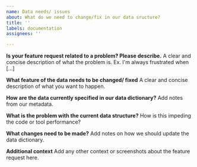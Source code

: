 ```yaml
---
name: Data needs/ issues
about: What do we need to change/fix in our data sructure?
title: ''
labels: documentation
assignees: ''

---
```


**Is your feature request related to a problem? Please describe.**
A clear and concise description of what the problem is. Ex. I'm always frustrated when [...]

**What feature of the data needs to be changed/ fixed**
A clear and concise description of what you want to happen.

**How are the data currently specified in our data dictionary?**
Add notes from our metadata.

**What is the problem with the current data structure?**
How is this impeding the code or tool performance?

**What changes need to be made?**
Add notes on how we should update the data dictionary.

**Additional context**
Add any other context or screenshots about the feature request here.
